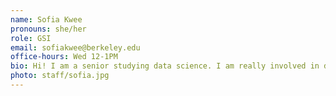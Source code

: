 ```yaml
---
name: Sofia Kwee
pronouns: she/her
role: GSI
email: sofiakwee@berkeley.edu
office-hours: Wed 12-1PM
bio: Hi! I am a senior studying data science. I am really involved in data science organizations at Cal and passionate about computational biology.  
photo: staff/sofia.jpg
---
```


